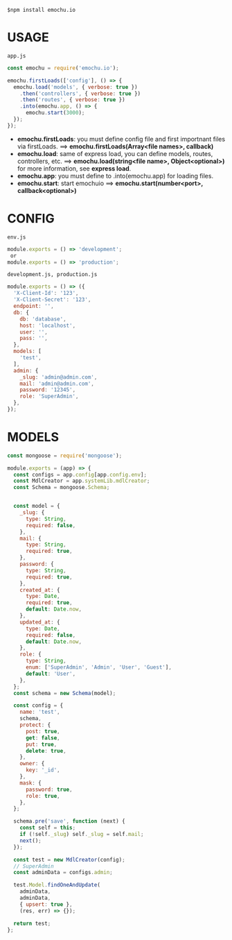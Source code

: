     $npm install emochu.io

# **USAGE**

	app.js
```javascript
const emochu = require('emochu.io');

emochu.firstLoads(['config'], () => {
  emochu.load('models', { verbose: true })
  	.then('controllers', { verbose: true })
    .then('routes', { verbose: true })
    .into(emochu.app, () => {
      emochu.start(3000);
  });
});
```
* **emochu.firstLoads**: you must define config file and first importnant files via firstLoads.	==> **emochu.firstLoads(Array\<file names>, callback)**
* **emochu.load**: same of express load, you can define models, routes, controllers, etc. ==> **emochu.load(string\<file name>, Object\<optional>)** for more information, see **express load**.
* **emochu.app**: you must define to .into(emochu.app) for loading files.
* **emochu.start**: start emochuio ==> **emochu.start(number\<port>, callback\<optional>)**



# **CONFIG**
	env.js
```javascript
module.exports = () => 'development';
 or
module.exports = () => 'production';
```

	development.js, production.js
```javascript
module.exports = () => ({
  'X-Client-Id': '123',
  'X-Client-Secret': '123',
  endpoint: '',
  db: {
    db: 'database',
    host: 'localhost',
    user: '',
    pass: '',
  },
  models: [
    'test',
  ],
  admin: {
    _slug: 'admin@admin.com',
    mail: 'admin@admin.com',
    password: '12345',
    role: 'SuperAdmin',
  },
});
```
# **MODELS**
```javascript
const mongoose = require('mongoose');

module.exports = (app) => {
  const configs = app.config[app.config.env];
  const MdlCreator = app.systemLib.mdlCreator;
  const Schema = mongoose.Schema;


  const model = {
    _slug: {
      type: String,
      required: false,
    },
    mail: {
      type: String,
      required: true,
    },
    password: {
      type: String,
      required: true,
    },
    created_at: {
      type: Date,
      required: true,
      default: Date.now,
    },
    updated_at: {
      type: Date,
      required: false,
      default: Date.now,
    },
    role: {
      type: String,
      enum: ['SuperAdmin', 'Admin', 'User', 'Guest'],
      default: 'User',
    },
  };
  const schema = new Schema(model);

  const config = {
    name: 'test',
    schema,
    protect: {
      post: true,
      get: false,
      put: true,
      delete: true,
    },
    owner: {
      key: '_id',
    },
    mask: {
      password: true,
      role: true,
    },
  };

  schema.pre('save', function (next) {
    const self = this;
    if (!self._slug) self._slug = self.mail;
    next();
  });

  const test = new MdlCreator(config);
  // SuperAdmin
  const adminData = configs.admin;

  test.Model.findOneAndUpdate(
    adminData,
    adminData,
    { upsert: true },
    (res, err) => {});

  return test;
};
```